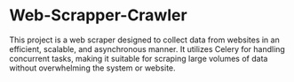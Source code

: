 # Web-Scrapper-Crawler
This project is a web scraper designed to collect data from websites in an efficient, scalable, and asynchronous manner. It utilizes Celery for handling concurrent tasks, making it suitable for scraping large volumes of data without overwhelming the system or website.

